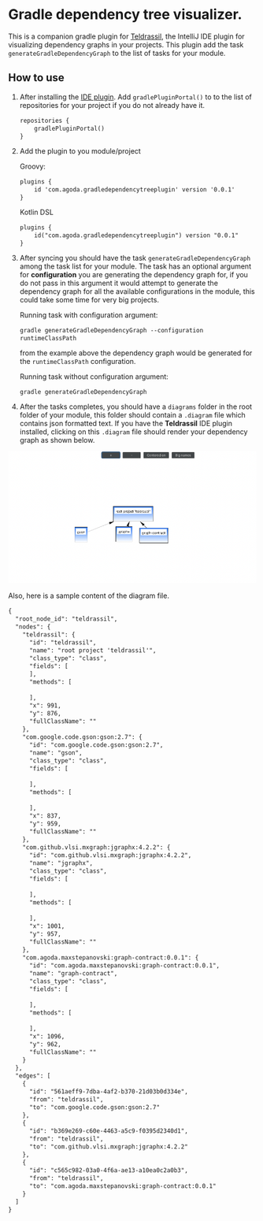 # Gradle dependency tree visualizer.

This is a companion gradle plugin for [Teldrassil](https://plugins.jetbrains.com/plugin/20022-teldrassil), the IntelliJ IDE plugin for visualizing dependency graphs in your projects. This plugin add the task `generateGradleDependencyGraph` to the list of tasks for your module.

## How to use

1. After installing the [IDE plugin](https://plugins.jetbrains.com/plugin/20022-teldrassil).  Add `gradlePluginPortal()` to to the list of repositories for your project if  you do not already have it.

       repositories {   
           gradlePluginPortal()  
       }

2. Add the plugin to you module/project

   Groovy:

       plugins {
           id 'com.agoda.gradledependencytreeplugin' version '0.0.1'
       }
   Kotlin DSL

       plugins {
           id("com.agoda.gradledependencytreeplugin") version "0.0.1"
       }

3. After syncing you should have the task `generateGradleDependencyGraph` among the task list for your module. The task has an optional argument for **configuration** you are generating the dependency graph for, if you do not pass in this argument it would attempt to generate the dependency graph for all the available configurations in the module, this could take some time for very big projects.

   Running task with configuration argument:

       gradle generateGradleDependencyGraph --configuration runtimeClassPath
   from the example above the dependency graph would be generated for the `runtimeClassPath` configuration.

   Running task without configuration argument:

       gradle generateGradleDependencyGraph

4. After the tasks completes, you should have a `diagrams` folder in the root folder of your module, this folder should contain a `.diagram` file which contains  json formatted text. If you have the **Teldrassil** IDE plugin installed, clicking on this `.diagram` file should render your dependency graph as shown below.

<img src="images/sample_gradle_dependency_graph_rendered.png" alt="Sample Dependency Graph"/>

Also, here is a sample content of the diagram file.

    {
      "root_node_id": "teldrassil",
      "nodes": {
        "teldrassil": {
          "id": "teldrassil",
          "name": "root project 'teldrassil'",
          "class_type": "class",
          "fields": [
          ],
          "methods": [
    
          ],
          "x": 991,
          "y": 876,
          "fullClassName": ""
        },
        "com.google.code.gson:gson:2.7": {
          "id": "com.google.code.gson:gson:2.7",
          "name": "gson",
          "class_type": "class",
          "fields": [
    
          ],
          "methods": [
    
          ],
          "x": 837,
          "y": 959,
          "fullClassName": ""
        },
        "com.github.vlsi.mxgraph:jgraphx:4.2.2": {
          "id": "com.github.vlsi.mxgraph:jgraphx:4.2.2",
          "name": "jgraphx",
          "class_type": "class",
          "fields": [
    
          ],
          "methods": [
    
          ],
          "x": 1001,
          "y": 957,
          "fullClassName": ""
        },
        "com.agoda.maxstepanovski:graph-contract:0.0.1": {
          "id": "com.agoda.maxstepanovski:graph-contract:0.0.1",
          "name": "graph-contract",
          "class_type": "class",
          "fields": [
    
          ],
          "methods": [
    
          ],
          "x": 1096,
          "y": 962,
          "fullClassName": ""
        }
      },
      "edges": [
        {
          "id": "561aeff9-7dba-4af2-b370-21d03b0d334e",
          "from": "teldrassil",
          "to": "com.google.code.gson:gson:2.7"
        },
        {
          "id": "b369e269-c60e-4463-a5c9-f0395d2340d1",
          "from": "teldrassil",
          "to": "com.github.vlsi.mxgraph:jgraphx:4.2.2"
        },
        {
          "id": "c565c982-03a0-4f6a-ae13-a10ea0c2a0b3",
          "from": "teldrassil",
          "to": "com.agoda.maxstepanovski:graph-contract:0.0.1"
        }
      ]
    }

